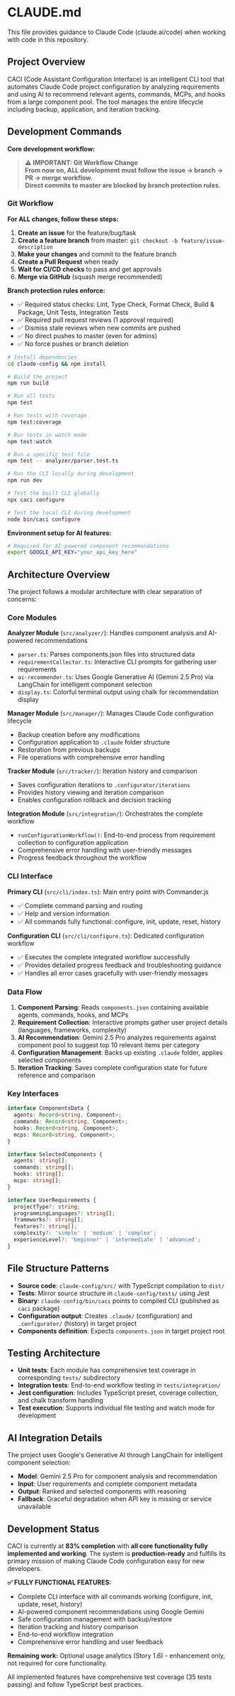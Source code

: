 # CLAUDE.md

This file provides guidance to Claude Code (claude.ai/code) when working with code in this repository.

## Project Overview

CACI (Code Assistant Configuration Interface) is an intelligent CLI tool that automates Claude Code project configuration by analyzing requirements and using AI to recommend relevant agents, commands, MCPs, and hooks from a large component pool. The tool manages the entire lifecycle including backup, application, and iteration tracking.

## Development Commands

**Core development workflow:**

> **⚠️ IMPORTANT: Git Workflow Change**  
> **From now on, ALL development must follow the issue → branch → PR → merge workflow.**  
> **Direct commits to master are blocked by branch protection rules.**

### Git Workflow

**For ALL changes, follow these steps:**

1. **Create an issue** for the feature/bug/task
2. **Create a feature branch** from master: `git checkout -b feature/issue-description`
3. **Make your changes** and commit to the feature branch
4. **Create a Pull Request** when ready
5. **Wait for CI/CD checks** to pass and get approvals
6. **Merge via GitHub** (squash merge recommended)

**Branch protection rules enforce:**
- ✅ Required status checks: Lint, Type Check, Format Check, Build & Package, Unit Tests, Integration Tests
- ✅ Required pull request reviews (1 approval required)
- ✅ Dismiss stale reviews when new commits are pushed
- ✅ No direct pushes to master (even for admins)
- ✅ No force pushes or branch deletion

```bash
# Install dependencies
cd claude-config && npm install

# Build the project
npm run build

# Run all tests
npm test

# Run tests with coverage
npm test:coverage

# Run tests in watch mode
npm test:watch

# Run a specific test file
npm test -- analyzer/parser.test.ts

# Run the CLI locally during development
npm run dev

# Test the built CLI globally
npx caci configure

# Test the local CLI during development
node bin/caci configure
```

**Environment setup for AI features:**

```bash
# Required for AI-powered component recommendations
export GOOGLE_API_KEY="your_api_key_here"
```

## Architecture Overview

The project follows a modular architecture with clear separation of concerns:

### Core Modules

**Analyzer Module** (`src/analyzer/`): Handles component analysis and AI-powered recommendations

- `parser.ts`: Parses components.json files into structured data
- `requirementCollector.ts`: Interactive CLI prompts for gathering user requirements
- `ai-recommender.ts`: Uses Google Generative AI (Gemini 2.5 Pro) via LangChain for intelligent component selection
- `display.ts`: Colorful terminal output using chalk for recommendation display

**Manager Module** (`src/manager/`): Manages Claude Code configuration lifecycle

- Backup creation before any modifications
- Configuration application to `.claude` folder structure
- Restoration from previous backups
- File operations with comprehensive error handling

**Tracker Module** (`src/tracker/`): Iteration history and comparison

- Saves configuration iterations to `.configurator/iterations`
- Provides history viewing and iteration comparison
- Enables configuration rollback and decision tracking

**Integration Module** (`src/integration/`): Orchestrates the complete workflow

- `runConfigurationWorkflow()`: End-to-end process from requirement collection to configuration application
- Comprehensive error handling with user-friendly messages
- Progress feedback throughout the workflow

### CLI Interface

**Primary CLI** (`src/cli/index.ts`): Main entry point with Commander.js

- ✅ Complete command parsing and routing
- ✅ Help and version information
- ✅ All commands fully functional: configure, init, update, reset, history

**Configuration CLI** (`src/cli/configure.ts`): Dedicated configuration workflow

- ✅ Executes the complete integrated workflow successfully
- ✅ Provides detailed progress feedback and troubleshooting guidance
- ✅ Handles all error cases gracefully with user-friendly messages

### Data Flow

1. **Component Parsing**: Reads `components.json` containing available agents, commands, hooks, and MCPs
2. **Requirement Collection**: Interactive prompts gather user project details (languages, frameworks, complexity)
3. **AI Recommendation**: Gemini 2.5 Pro analyzes requirements against component pool to suggest top 10 relevant items per category
4. **Configuration Management**: Backs up existing `.claude` folder, applies selected components
5. **Iteration Tracking**: Saves complete configuration state for future reference and comparison

### Key Interfaces

```typescript
interface ComponentsData {
  agents: Record<string, Component>;
  commands: Record<string, Component>;
  hooks: Record<string, Component>;
  mcps: Record<string, Component>;
}

interface SelectedComponents {
  agents: string[];
  commands: string[];
  hooks: string[];
  mcps: string[];
}

interface UserRequirements {
  projectType?: string;
  programmingLanguages?: string[];
  frameworks?: string[];
  features?: string[];
  complexity?: 'simple' | 'medium' | 'complex';
  experienceLevel?: 'beginner' | 'intermediate' | 'advanced';
}
```

## File Structure Patterns

- **Source code**: `claude-config/src/` with TypeScript compilation to `dist/`
- **Tests**: Mirror source structure in `claude-config/tests/` using Jest
- **Binary**: `claude-config/bin/caci` points to compiled CLI (published as `caci` package)
- **Configuration output**: Creates `.claude/` (configuration) and `.configurator/` (history) in target project
- **Components definition**: Expects `components.json` in target project root

## Testing Architecture

- **Unit tests**: Each module has comprehensive test coverage in corresponding `tests/` subdirectory
- **Integration tests**: End-to-end workflow testing in `tests/integration/`
- **Jest configuration**: Includes TypeScript preset, coverage collection, and chalk transform handling
- **Test execution**: Supports individual file testing and watch mode for development

## AI Integration Details

The project uses Google's Generative AI through LangChain for intelligent component selection:

- **Model**: Gemini 2.5 Pro for component analysis and recommendation
- **Input**: User requirements and complete component metadata
- **Output**: Ranked and selected components with reasoning
- **Fallback**: Graceful degradation when API key is missing or service unavailable

## Development Status

CACI is currently at **83% completion** with **all core functionality fully implemented and working**. The system is **production-ready** and fulfills its primary mission of making Claude Code configuration easy for new developers.

**✅ FULLY FUNCTIONAL FEATURES:**

- Complete CLI interface with all commands working (configure, init, update, reset, history)
- AI-powered component recommendations using Google Gemini
- Safe configuration management with backup/restore
- Iteration tracking and history comparison
- End-to-end workflow integration
- Comprehensive error handling and user feedback

**Remaining work:** Optional usage analytics (Story 1.6) - enhancement only, not required for core functionality.

All implemented features have comprehensive test coverage (35 tests passing) and follow TypeScript best practices.

